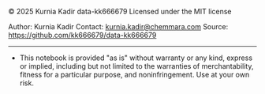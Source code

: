 &#169; 2025 Kurnia Kadir data-kk666679
Licensed under the MIT license

Author: Kurnia Kadir
Contact: kurnia.kadir@chemmara.com
Source: https://github.com/kk666679/data-kk666679

---

* This notebook is provided "as is" without warranty or any kind, express or implied, including but not limited to the warranties of merchantability, fitness for a particular purpose, and noninfringement. Use at your own risk.
